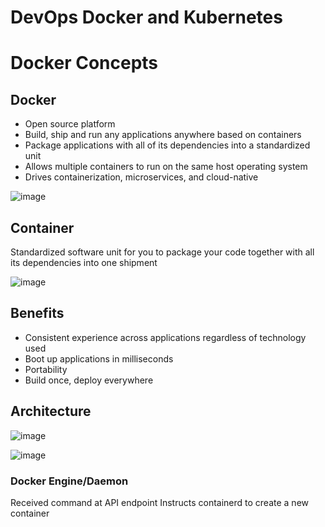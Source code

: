 # DevOps Docker and Kubernetes

# Docker Concepts
## Docker
- Open source platform
- Build, ship and run any applications anywhere based on containers
- Package applications with all of its dependencies into a standardized unit
- Allows multiple containers to run on the same host operating system
- Drives containerization, microservices, and cloud-native

![image](https://github.com/KJiaEn/DevOps_DockerNKubernetes/assets/148043689/14a5d608-263b-4d87-a883-46d8c43609e1)

## Container 
Standardized software unit for you to package your code together with all its dependencies into one shipment

![image](https://github.com/KJiaEn/DevOps_DockerNKubernetes/assets/148043689/278181cd-6a33-4a20-9467-a348fb348194)

## Benefits
- Consistent experience across applications regardless of technology used
- Boot up applications in milliseconds
- Portability
- Build once, deploy everywhere

## Architecture
![image](https://github.com/KJiaEn/DevOps_DockerNKubernetes/assets/148043689/6a36fcce-f3d2-4b45-8501-432b5aefb39a)

![image](https://github.com/KJiaEn/DevOps_DockerNKubernetes/assets/148043689/b9946134-4df9-4a3e-867a-2b49195a5122)
### Docker Engine/Daemon
Received command at API endpoint
Instructs containerd to create a new container
